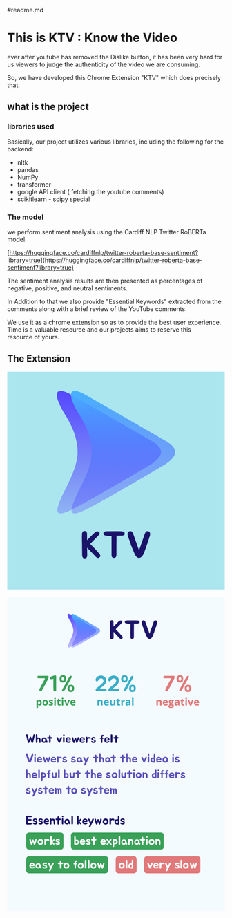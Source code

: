 #readme.md

# This is KTV : Know the Video

ever after youtube has removed the Dislike button, it has been very hard for us viewers to judge the authenticity of the video we are consuming.

 So, we have developed this Chrome Extension "KTV" which does precisely that. 

## what is the project

### libraries used

Basically, our project utilizes various libraries, including the following for the backend:

- nltk
- pandas
- NumPy
- transformer
- google API client ( fetching the youtube comments)
- scikitlearn - scipy special

### The model

we perform sentiment analysis using the Cardiff NLP Twitter RoBERTa model.

[https://huggingface.co/cardiffnlp/twitter-roberta-base-sentiment?library=true](https://huggingface.co/cardiffnlp/twitter-roberta-base-sentiment?library=true)

The sentiment analysis results are then presented as percentages of negative, positive, and neutral sentiments.

In Addition to that we also provide "Essential Keywords" extracted from the comments along with a brief review of the YouTube comments.

We use it as a chrome extension so as to provide the best user experience. Time is a valuable resource and our projects aims to reserve this resource of yours.

## The Extension

![Untitled](This%20is%20KTV%20Know%20the%20Video%2005b49c851b714d759100d69738c6ef0d/Untitled.png)

![Untitled](This%20is%20KTV%20Know%20the%20Video%2005b49c851b714d759100d69738c6ef0d/Untitled%201.png)
